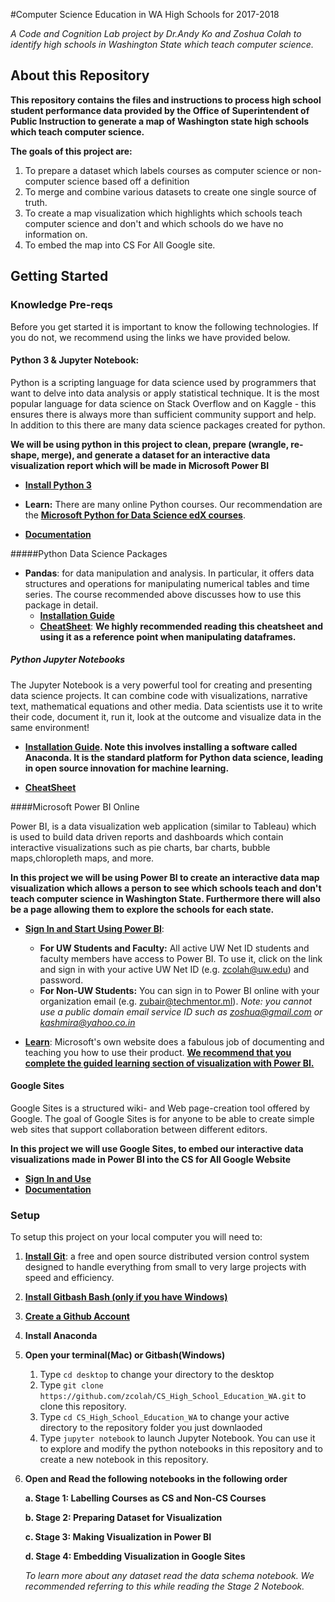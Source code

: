 #Computer Science Education in WA High Schools for 2017-2018

*A Code and Cognition Lab project by Dr.Andy Ko and Zoshua Colah to identify high schools in Washington State which teach computer science.*

## About this Repository

**This repository contains the files and instructions to process high school student performance data provided by the Office of Superintendent of Public Instruction to generate a map of Washington state high schools which teach computer science.**

**The goals of this project are:**

1. To prepare a dataset which labels courses as computer science or non-computer science based off a definition
2. To merge and combine various datasets to create one single source of truth. 
3. To create a map visualization which highlights which schools teach computer science and don't and which schools do we have no information on. 
4. To embed the map into CS For All Google site.


## Getting Started

### Knowledge Pre-reqs

Before you get started it is important to know the following technologies. If you do not, we recommend using the links we have provided below. 

#### Python 3 & Jupyter Notebook: 

Python is a scripting language for data science used by programmers that want to delve into data analysis or apply statistical technique. It is the most popular language for data science on Stack Overflow and on Kaggle - this ensures there is always more than sufficient community support and help. In addition to this there are many data science packages created for python. 

**We will be using python in this project to clean, prepare (wrangle, re-shape, merge), and generate a dataset for an interactive data visualization report which will be made in Microsoft Power BI**

- **[Install Python 3](https://www.python.org/downloads/)**

	
- **Learn:** There are many online Python courses. Our recommendation are the **[Microsoft Python for Data Science edX courses](https://academy.microsoft.com/en-us/professional-program/tracks/data-science/)**. 	
- **[Documentation](https://www.python.org/doc/)**

#####Python Data Science Packages
		
- **Pandas**: for data manipulation and analysis. In particular, it offers data structures and operations for manipulating numerical tables and time series. The course recommended above discusses how to use this package in detail.
	- **[Installation Guide](https://pandas.pydata.org/pandas-docs/stable/install.html)**
	- **[CheatSheet](https://pandas.pydata.org/Pandas_Cheat_Sheet.pdf)**: **We highly recommended reading this cheatsheet and using it as a reference point when manipulating dataframes.**

##### Python Jupyter Notebooks

The Jupyter Notebook is a very powerful tool for creating and presenting data science projects. It can combine code with visualizations, narrative text, mathematical equations and other media. Data scientists use it to write their code, document it, run it, look at the outcome and visualize data in the same environment! 

- **[Installation Guide](https://medium.com/data-science-library/starter-guide-to-a-jupyter-notebook-e2bea661fca4). Note this involves installing a software called Anaconda. It is the standard platform for Python data science, leading in open source innovation for machine learning.**


- **[CheatSheet](https://s3.amazonaws.com/assets.datacamp.com/blog_assets/Jupyter_Notebook_Cheat_Sheet.pdf)**

####Microsoft Power BI Online

Power BI, is a data visualization web application (similar to Tableau) which is used to build data driven reports and dashboards which contain interactive visualizations such as pie charts, bar charts, bubble maps,chloropleth maps, and more. 

**In this project we will be using Power BI to create an interactive data map visualization which allows a person to see which schools teach and don't teach computer science in Washington State. Furthermore there will also be a page allowing them to explore the schools for each state.**

- **[Sign In and Start Using Power BI]()**: 
	- 	**For UW Students and Faculty:** All active UW Net ID students and faculty members have access to Power BI. To use it, click on the link and sign in with your active UW Net ID (e.g. zcolah@uw.edu) and password.
	- **For Non-UW Students:** You can sign in to Power BI online with your organization email (e.g. zubair@techmentor.ml). *Note: you cannot use a public domain email service ID such as zoshua@gmail.com or kashmira@yahoo.co.in*

- **[Learn](https://powerbi.microsoft.com/en-us/learning/)**: Microsoft's own website does a fabulous job of documenting and teaching you how to use their product. **[We recommend that you complete the guided learning section of visualization with Power BI.](https://docs.microsoft.com/en-us/power-bi/guided-learning/visualizations#step-0)**

#### Google Sites
Google Sites is a structured wiki- and Web page-creation tool offered by Google. The goal of Google Sites is for anyone to be able to create simple web sites that support collaboration between different editors.

**In this project we will use Google Sites, to embed our interactive data visualizations made in Power BI into the CS for All Google Website**

- **[Sign In and Use](https://sites.google.com/)**
- **[Documentation](https://support.google.com/sites/answer/6372878?hl=en)**


### Setup

To setup this project on your local computer you will need to:

1. **[Install Git](https://git-scm.com/)**:  a free and open source distributed version control system designed to handle everything from small to very large projects with speed and efficiency.

2. **[Install Gitbash Bash (only if you have Windows)](https://gitforwindows.org)**

3. **[Create a Github Account](https://github.com/join)**
4. **Install Anaconda**

5. **Open your terminal(Mac) or Gitbash(Windows)**
	1.	Type ``cd desktop`` to change your directory to the desktop
	2. Type ``git clone https://github.com/zcolah/CS_High_School_Education_WA.git`` to clone this repository.
	3. Type ``cd CS_High_School_Education_WA`` to change your active directory to the repository folder you just downlaoded
	4. Type ``jupyter notebook`` to launch Jupyter Notebook. You can use it to explore and modify the python notebooks in this repository and to create a new notebook in this repository.

6. **Open and Read the following notebooks in the following order**

	**a. Stage 1: Labelling Courses as CS and Non-CS Courses**
	
	**b. Stage 2: Preparing Dataset for Visualization**
	
	**c. Stage 3: Making Visualization in Power BI**
	
	**d. Stage 4: Embedding Visualization in Google Sites**
	
	*To learn more about any dataset read the data schema notebook. We recommended referring to this while reading the Stage 2 Notebook.*